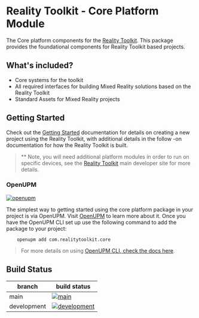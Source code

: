 # Reality Toolkit - Core Platform Module

The Core platform components for the [Reality Toolkit](https://github.com/realitycollective/com.realitytoolkit.core). This package provides the foundational components for Reality Toolkit based projects.

## What's included?

- Core systems for the toolkit
- All required interfaces for building Mixed Reality solutions based on the Reality Toolkit
- Standard Assets for Mixed Reality projects

## Getting Started

Check out the [Getting Started](https://realitytoolkit.io/docs/get-started) documentation for details on creating a new project using the Reality Toolkit, with additional details in the follow -on documentation for how the Reality Toolkit is built.

> ** Note, you will need additional platform modules in order to run on specific devices, see the [Reality Toolkit](https://github.com/realitycollective/realitytoolkit.dev) main developer site for more details.

### OpenUPM
<!-- Check openUPM links and details -->

[![openupm](https://img.shields.io/npm/v/com.realitytoolkit.core?label=openupm&registry_uri=https://package.openupm.com)](https://openupm.com/packages/com.realitytoolkit.core/)

The simplest way to getting started using the core platform package in your project is via OpenUPM. Visit [OpenUPM](https://openupm.com/docs/) to learn more about it. Once you have the OpenUPM CLI set up use the following command to add the package to your project:

```text
    openupm add com.realitytoolkit.core
```

> For more details on using [OpenUPM CLI, check the docs here](https://github.com/openupm/openupm-cli#installation).

## Build Status
<!-- Check build status links and details -->

| branch | build status |
| --- | --- |
| main | [![main](https://github.com/realitycollective/com.realitytoolkit.core/actions/workflows/main-publish.yml/badge.svg?branch=main)](https://github.com/realitycollective/com.realitytoolkit.core/actions/workflows/main-publish.yml) |
| development | [![development](https://github.com/realitycollective/com.realitytoolkit.core/actions/workflows/development-buildandtestupmrelease.yml/badge.svg?branch=development)](https://github.com/realitycollective/com.realitytoolkit.core/actions/workflows/development-buildandtestupmrelease.yml)|
